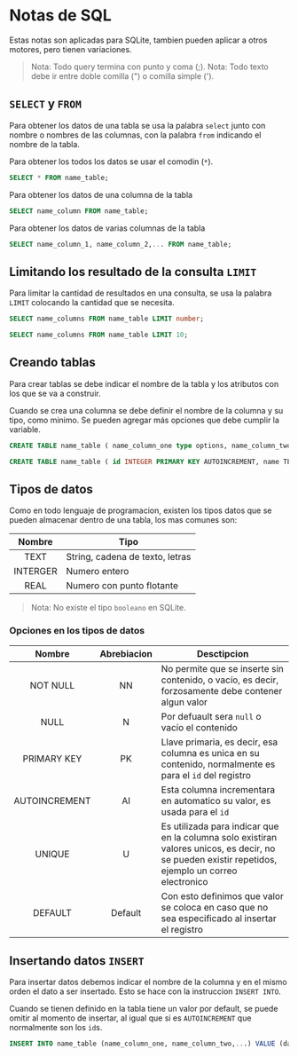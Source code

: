 # Notas de SQL

Estas notas son aplicadas para SQLite, tambien pueden aplicar a otros motores, pero tienen variaciones.

> Nota: Todo query termina con punto y coma (;).
> Nota: Todo texto debe ir entre doble comilla (") o comilla simple (').

## `SELECT` y `FROM`

Para obtener los datos de una tabla se usa la palabra `select` junto con nombre o nombres de las columnas, con la palabra  `from` indicando el nombre de la tabla.

Para obtener los todos los datos se usar el comodin (`*`).

```sql
SELECT * FROM name_table;
```

Para obtener los datos de una columna de la tabla

```sql
SELECT name_column FROM name_table;
```

Para obtener los datos de varias columnas de la tabla

```sql
SELECT name_column_1, name_column_2,... FROM name_table;
```

## Limitando los resultado de la consulta `LIMIT`

Para limitar la cantidad de resultados en una consulta, se usa la palabra `LIMIT` colocando la cantidad que se necesita.

```sql
SELECT name_columns FROM name_table LIMIT number;
```

```sql
SELECT name_columns FROM name_table LIMIT 10;
```

## Creando tablas

Para crear tablas se debe indicar el nombre de la tabla y los atributos con los que se va a construir. 

Cuando se crea una columna se debe definir el nombre de la columna y su tipo, como minimo. Se pueden agregar más opciones que debe cumplir la variable.

```sql
CREATE TABLE name_table ( name_column_one type options, name_column_two type options,... );
```

```sql
CREATE TABLE name_table ( id INTEGER PRIMARY KEY AUTOINCREMENT, name TEXT NOT NULL, description TEXT(100) );
```

## Tipos de datos

Como en todo lenguaje de programacion, existen los tipos datos que se pueden almacenar dentro de una tabla, los mas comunes son:

|Nombre	  |	Tipo	| 
|:---------:|---------------|
|TEXT      |String, cadena de texto, letras|
|INTERGER  |Numero entero|
|REAL      |Numero con punto flotante |

> Nota: No existe el tipo `booleano` en SQLite.

### Opciones en los tipos de datos

|Nombre     |Abrebiacion | Desctipcion|
|:---------:|:-----------:|------------|
|NOT NULL   |NN          |No permite que se inserte sin contenido, o vacío, es decir, forzosamente debe contener algun valor|
|NULL       |N           |Por defuault sera `null` o vacío el contenido|
|PRIMARY KEY|PK          |Llave primaria, es decir, esa columna es unica en su contenido, normalmente es para el `id` del registro|
|AUTOINCREMENT|AI|Esta columna incrementara en automatico su valor, es usada para el `id`|
|UNIQUE     |U           |Es utilizada para indicar que en la columna solo existiran valores unicos, es decir, no se pueden existir repetidos, ejemplo un correo electronico|
|DEFAULT    |Default     |Con esto definimos que valor se coloca en caso que no sea especificado al insertar el registro|

## Insertando datos `INSERT`

Para insertar datos debemos indicar el nombre de la columna y en el mismo orden el dato a ser insertado. Esto se hace con la instruccion `INSERT INTO`. 

Cuando se tienen definido en la tabla tiene un valor por default, se puede omitir al momento de insertar, al igual que si es `AUTOINCREMENT` que normalmente son los `id`s.

```sql
INSERT INTO name_table (name_column_one, name_column_two,...) VALUE (data1, data2,...);
```



